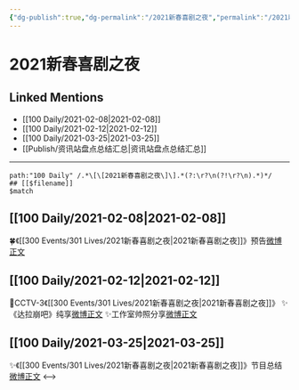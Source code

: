 ```yaml
---
{"dg-publish":true,"dg-permalink":"/2021新春喜剧之夜","permalink":"/2021新春喜剧之夜/","created":"2023-04-08T22:23:59.609+08:00","updated":"2023-04-10T16:07:54.283+08:00"}
---
```


# 2021新春喜剧之夜

## Linked Mentions
- [[100 Daily/2021-02-08\|2021-02-08]]
- [[100 Daily/2021-02-12\|2021-02-12]]
- [[100 Daily/2021-03-25\|2021-03-25]]
- [[Publish/资讯站盘点总结汇总\|资讯站盘点总结汇总]]


---

```expander
path:"100 Daily" /.*\[\[2021新春喜剧之夜\]\].*(?:\r?\n(?!\r?\n).*)*/
## [[$filename]]
$match
```
## [[100 Daily/2021-02-08\|2021-02-08]]
🍀《[[300 Events/301 Lives/2021新春喜剧之夜\|2021新春喜剧之夜]]》预告[微博正文](https://m.weibo.cn/6466290670/4602420045290543)
## [[100 Daily/2021-02-12\|2021-02-12]]
🌟CCTV-3《[[300 Events/301 Lives/2021新春喜剧之夜\|2021新春喜剧之夜]]》
✨《达拉崩吧》纯享[微博正文](https://m.weibo.cn/6466290670/4603871245112009)
✨工作室帅照分享[微博正文](https://m.weibo.cn/6466290670/4603881932195141)
## [[100 Daily/2021-03-25\|2021-03-25]]
✨《[[300 Events/301 Lives/2021新春喜剧之夜\|2021新春喜剧之夜]]》节目总结[微博正文](https://m.weibo.cn/6466290670/4618755743685229)
<-->